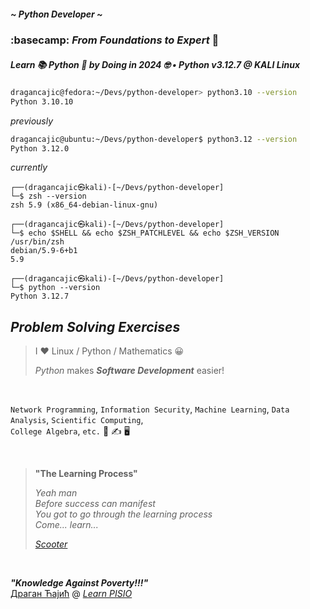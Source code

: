 ##### ~ Python Developer ~

### :basecamp: _From Foundations to Expert_ 🧠


##### Learn 📚 Python 🐍 by Doing in 2024 🤓 • _Python v3.12.7_ @ KALI Linux

``` bash
dragancajic@fedora:~/Devs/python-developer> python3.10 --version
Python 3.10.10
```
_previously_
``` bash
dragancajic@ubuntu:~/Devs/python-developer$ python3.12 --version
Python 3.12.0
```
_currently_
``` Z shell (ZSH)
┌──(dragancajic㉿kali)-[~/Devs/python-developer]
└─$ zsh --version
zsh 5.9 (x86_64-debian-linux-gnu)

┌──(dragancajic㉿kali)-[~/Devs/python-developer]
└─$ echo $SHELL && echo $ZSH_PATCHLEVEL && echo $ZSH_VERSION
/usr/bin/zsh
debian/5.9-6+b1
5.9

┌──(dragancajic㉿kali)-[~/Devs/python-developer]
└─$ python --version
Python 3.12.7
```


## _Problem Solving Exercises_

> I ❤️ Linux / Python / Mathematics 😀
> 
> _Python_ makes ***Software Development*** easier!

<br />

`Network Programming`, `Information Security`, `Machine Learning`, `Data Analysis`, `Scientific Computing`,  
`College Algebra`, `etc.` 🤔 ✍️ 🖥️  

<br />

> **"The Learning Process"**
> 
> _Yeah man_  
> _Before success can manifest_  
> _You got to go through the learning process_  
> _Come... learn..._  
> 
> [_Scooter_](https://www.youtube.com/watch?v=4vKYXVfvIO4 "Scooter • The Learning Process")

<br />

***"Knowledge Against Poverty!!!"***  
[Драган Ћајић](https://www.youtube.com/watch?v=a5uQMwRMHcs "Daft Punk - Instant Crush (Video) ft. Julian Casablancas") @ [_Learn PISIO_](https://learn-pisio.eu5.org/ "\"Knowledge Against Poverty!!!\"")
